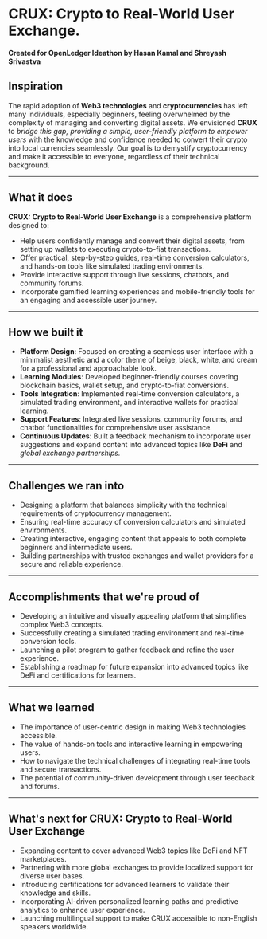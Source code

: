 # CRUX: Crypto to Real-World User Exchange. 
**Created for OpenLedger Ideathon by Hasan Kamal and Shreyash Srivastva**

## Inspiration

The rapid adoption of **Web3 technologies** and **cryptocurrencies** has left many individuals, especially beginners, feeling overwhelmed by the complexity of managing and converting digital assets. We envisioned **CRUX** to _bridge this gap, providing a simple, user-friendly platform to empower users_ with the knowledge and confidence needed to convert their crypto into local currencies seamlessly. Our goal is to demystify cryptocurrency and make it accessible to everyone, regardless of their technical background.

---

## What it does

**CRUX: Crypto to Real-World User Exchange** is a comprehensive platform designed to:

- Help users confidently manage and convert their digital assets, from setting up wallets to executing crypto-to-fiat transactions.
- Offer practical, step-by-step guides, real-time conversion calculators, and hands-on tools like simulated trading environments.
- Provide interactive support through live sessions, chatbots, and community forums.
- Incorporate gamified learning experiences and mobile-friendly tools for an engaging and accessible user journey.

---

## How we built it

- **Platform Design**: Focused on creating a seamless user interface with a minimalist aesthetic and a color theme of beige, black, white, and cream for a professional and approachable look.
- **Learning Modules**: Developed beginner-friendly courses covering blockchain basics, wallet setup, and crypto-to-fiat conversions.
- **Tools Integration**: Implemented real-time conversion calculators, a simulated trading environment, and interactive wallets for practical learning.
- **Support Features**: Integrated live sessions, community forums, and chatbot functionalities for comprehensive user assistance.
- **Continuous Updates**: Built a feedback mechanism to incorporate user suggestions and expand content into advanced topics like **DeFi** and _global exchange partnerships._

---

## Challenges we ran into

- Designing a platform that balances simplicity with the technical requirements of cryptocurrency management.
- Ensuring real-time accuracy of conversion calculators and simulated environments.
- Creating interactive, engaging content that appeals to both complete beginners and intermediate users.
- Building partnerships with trusted exchanges and wallet providers for a secure and reliable experience.

---

## Accomplishments that we're proud of

- Developing an intuitive and visually appealing platform that simplifies complex Web3 concepts.
- Successfully creating a simulated trading environment and real-time conversion tools.
- Launching a pilot program to gather feedback and refine the user experience.
- Establishing a roadmap for future expansion into advanced topics like DeFi and certifications for learners.

---

## What we learned

- The importance of user-centric design in making Web3 technologies accessible.
- The value of hands-on tools and interactive learning in empowering users.
- How to navigate the technical challenges of integrating real-time tools and secure transactions.
- The potential of community-driven development through user feedback and forums.

---

## What's next for CRUX: Crypto to Real-World User Exchange

- Expanding content to cover advanced Web3 topics like DeFi and NFT marketplaces.
- Partnering with more global exchanges to provide localized support for diverse user bases.
- Introducing certifications for advanced learners to validate their knowledge and skills.
- Incorporating AI-driven personalized learning paths and predictive analytics to enhance user experience.
- Launching multilingual support to make CRUX accessible to non-English speakers worldwide.


